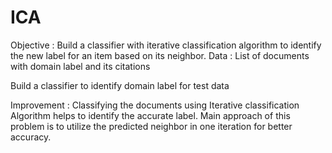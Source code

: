 # ICA
Objective : Build a classifier with iterative classification algorithm to identify the new label for an item based on its neighbor.
Data : List of documents with domain label and its citations 

Build a classifier to identify domain label for test data 

Improvement : Classifying the documents using Iterative classification Algorithm helps to identify the accurate label.
Main approach of this problem is to utilize the predicted neighbor in one iteration for better accuracy.
